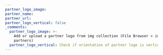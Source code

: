 ```yaml
---
partner_logo_image:
partner_name:
partner_url:
partner_logo_vertical: false
_comments:
  partner_logo_image: >-
    Add or upload a partner logo from img collection (File Browser > img >
    partners)
  partner_logo_vertical: Check if orientation of partner logo is vertical
---
```

